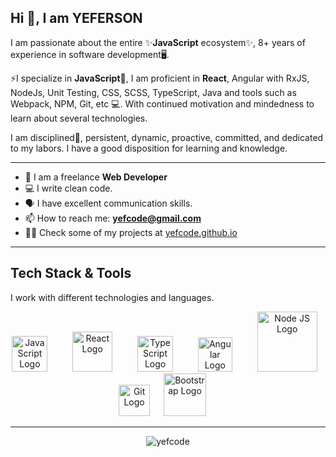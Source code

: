 ## Hi 👋, I am YEFERSON

I am passionate about the entire ✨**JavaScript** ecosystem✨, 8+ years of experience in software development🖥️.

⚡I specialize in **JavaScript**🦄, I am proficient in **React**, Angular with RxJS, NodeJs, Unit Testing, CSS, SCSS, TypeScript, Java and tools such as Webpack, NPM, Git, etc 💻. With continued motivation and mindedness to learn about several technologies.

I am disciplined🚀, persistent, dynamic, proactive, committed, and dedicated to my labors. I have a good disposition for learning and knowledge.

---
- 🏢 I am a freelance **Web Developer**
- 💻 I write clean code.
- 🗣️ I have excellent communication skills.
- 📫 How to reach me: **yefcode@gmail.com**
- 👨‍💻 Check some of my projects at [yefcode.github.io](https://yefcode.github.io/)

___
## Tech Stack & Tools

I work with different technologies and languages.

<div align="center">
  <img src="https://cdn.worldvectorlogo.com/logos/logo-javascript.svg" title="JavaScript" alt="JavaScript Logo" width="57" /> &emsp; &emsp;
  <img src="https://brandlogos.net/wp-content/uploads/2020/09/react-logo.png" title="React JS" alt="React Logo" width="64" /> &emsp; &emsp;
  <img src="https://cdn.worldvectorlogo.com/logos/typescript.svg" title="TypeScript" alt="TypeScript Logo" width="57" /> &emsp; &emsp;
  <img src="https://cdn.worldvectorlogo.com/logos/angular-icon-1.svg" title="Angular" alt="Angular Logo" width="55" /> &emsp; &emsp;
  <img src="https://cdn.worldvectorlogo.com/logos/nodejs-1.svg" title="Node JS" alt="Node JS Logo" width="96"/> &ensp; &emsp;
  <img src="https://cdn.worldvectorlogo.com/logos/git-icon.svg" title="Git" alt="Git Logo" width="50"/> &emsp;
  <img src="https://cdn.worldvectorlogo.com/logos/bootstrap-5-1.svg" title="Bootstrap" alt="Bootstrap Logo" width="68" /> &emsp; &emsp;
</div>

---
<div align="center">
  <img src="https://github-readme-stats.vercel.app/api/top-langs/?username=yefcode&layout=compact" alt="yefcode" />
</div>
